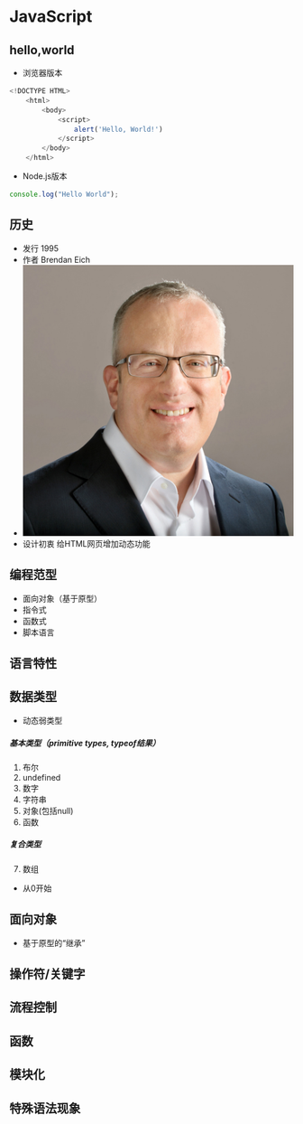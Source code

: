 # JavaScript

## hello,world
* 浏览器版本

```javascript
<!DOCTYPE HTML>
	<html>
		<body>
			<script>
				alert('Hello, World!')
			</script>
		</body>
	</html>
```

* Node.js版本

```javascript
console.log("Hello World");
```
## 历史
* 发行 1995
* 作者 Brendan Eich
* ![](https://github.com/mingchaoyan/MyUsedLanguages/blob/master/JavaScript/Brendan_Eich-JavaScript-1995.jpg)
* 设计初衷 给HTML网页增加动态功能

## 编程范型

* 面向对象（基于原型）
* 指令式
* 函数式
* 脚本语言

## 语言特性

## 数据类型
* 动态弱类型

##### 基本类型（primitive types, typeof结果）

1. 布尔
2. undefined
3. 数字
4. 字符串
5. 对象(包括null)
6. 函数

##### 复合类型
7. 数组
* 从0开始

## 面向对象
* 基于原型的“继承”

## 操作符/关键字

## 流程控制

## 函数

## 模块化

## 特殊语法现象
